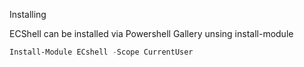 Installing


ECShell can be installed via Powershell Gallery unsing install-module

```Powershell
Install-Module ECshell -Scope CurrentUser
```
